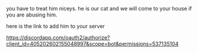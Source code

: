 you have to treat him niceys. he is our cat and we will come to your house if you are abusing him.

here is the link to add him to your server

https://discordapp.com/oauth2/authorize?client_id=405202602155048997&scope=bot&permissions=537135104

